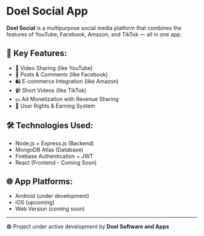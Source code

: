 # Doel Social App

**Doel Social** is a multipurpose social media platform that combines the features of YouTube, Facebook, Amazon, and TikTok — all in one app.

## 🔹 Key Features:
- 🎥 Video Sharing (like YouTube)
- 📝 Posts & Comments (like Facebook)
- 🛍️ E-commerce Integration (like Amazon)
- 📹 Short Videos (like TikTok)
- 💵 Ad Monetization with Revenue Sharing
- 👤 User Rights & Earning System

## 🛠️ Technologies Used:
- Node.js + Express.js (Backend)
- MongoDB Atlas (Database)
- Firebase Authentication + JWT
- React (Frontend - Coming Soon)

## 🌐 App Platforms:
- Android (under development)
- iOS (upcoming)
- Web Version (coming soon)

---

🟢 Project under active development by **Doel Software and Apps**
